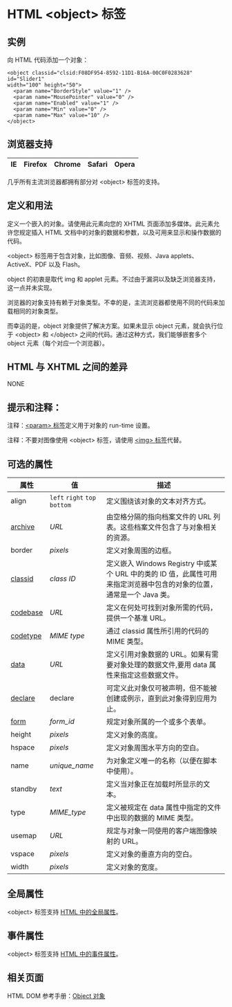 # HTML &lt;object&gt; 标签

## 实例

向 HTML 代码添加一个对象：

```
<object classid="clsid:F08DF954-8592-11D1-B16A-00C0F0283628" id="Slider1"
width="100" height="50">
  <param name="BorderStyle" value="1" />
  <param name="MousePointer" value="0" />
  <param name="Enabled" value="1" />
  <param name="Min" value="0" />
  <param name="Max" value="10" />
</object>

```



## 浏览器支持

| IE | Firefox | Chrome | Safari | Opera |
| --- | --- | --- | --- | --- |

几乎所有主流浏览器都拥有部分对 &lt;object&gt; 标签的支持。

## 定义和用法

定义一个嵌入的对象。请使用此元素向您的 XHTML 页面添加多媒体。此元素允许您规定插入 HTML 文档中的对象的数据和参数，以及可用来显示和操作数据的代码。

&lt;object&gt; 标签用于包含对象，比如图像、音频、视频、Java applets、ActiveX、PDF 以及 Flash。

object 的初衷是取代 img 和 applet 元素。不过由于漏洞以及缺乏浏览器支持，这一点并未实现。

浏览器的对象支持有赖于对象类型。不幸的是，主流浏览器都使用不同的代码来加载相同的对象类型。

而幸运的是，object 对象提供了解决方案。如果未显示 object 元素，就会执行位于 &lt;object&gt; 和 &lt;/object&gt; 之间的代码。通过这种方式，我们能够嵌套多个 object 元素（每个对应一个浏览器）。

## HTML 与 XHTML 之间的差异

NONE

## 提示和注释：

注释：[&lt;param&gt; 标签](/tags/tag_param.asp "HTML &lt;param&gt; 标签")定义用于对象的 run-time 设置。

注释：不要对图像使用 &lt;object&gt; 标签，请使用 [&lt;img&gt; 标签](/tags/tag_img.asp "HTML &lt;img&gt; 标签")代替。

## 可选的属性

| 属性 | 值 | 描述 |
| --- | --- | --- |
| align |    `left`   `right`   `top`   `bottom` | 定义围绕该对象的文本对齐方式。 |
| [archive](/tags/tag_object_prop.asp#archive) | _URL_ | 由空格分隔的指向档案文件的 URL 列表。这些档案文件包含了与对象相关的资源。 |
| border | _pixels_ | 定义对象周围的边框。 |
| [classid](/tags/tag_object_prop.asp#classid) | _class ID_ | 定义嵌入 Windows Registry 中或某个 URL 中的类的 ID 值，此属性可用来指定浏览器中包含的对象的位置，通常是一个 Java 类。 |
| [codebase](/tags/tag_object_prop.asp#codebase) | _URL_ | 定义在何处可找到对象所需的代码，提供一个基准 URL。 |
| [codetype](/tags/tag_object_prop.asp#codetype) | _MIME type_ | 通过 classid 属性所引用的代码的 MIME 类型。 |
| [data](/tags/tag_object_prop.asp#data) | _URL_ | 定义引用对象数据的 URL。如果有需要对象处理的数据文件,要用 data 属性来指定这些数据文件。 |
| [declare](/tags/tag_object_prop.asp#declare) | declare | 可定义此对象仅可被声明，但不能被创建或例示，直到此对象得到应用为止。 |
| [form](/tags/att_object_form.asp "HTML5 &lt;object&gt; form 属性") | *form_id* | 规定对象所属的一个或多个表单。 |
| height | _pixels_ | 定义对象的高度。 |
| hspace | _pixels_ | 定义对象周围水平方向的空白。 |
| name | *unique_name* | 为对象定义唯一的名称（以便在脚本中使用）。 |
| standby | _text_ | 定义当对象正在加载时所显示的文本。 |
| type | *MIME_type* | 定义被规定在 data 属性中指定的文件中出现的数据的 MIME 类型。 |
| usemap | _URL_ | 规定与对象一同使用的客户端图像映射的 URL。 |
| vspace | _pixels_ | 定义对象的垂直方向的空白。 |
| width | _pixels_ | 定义对象的宽度。 |

## 全局属性

&lt;object&gt; 标签支持 [HTML 中的全局属性](/tags/html_ref_standardattributes.asp)。

## 事件属性

&lt;object&gt; 标签支持 [HTML 中的事件属性](/tags/html_ref_eventattributes.asp)。

## 相关页面

HTML DOM 参考手册：[Object 对象](/jsref/dom_obj_object.asp "HTML DOM Object 对象")
